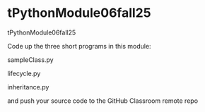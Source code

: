 # tPythonModule06fall25
tPythonModule06fall25

Code up the three short programs in this module:

sampleClass.py

lifecycle.py

inheritance.py

and push your source code to the GitHub Classroom remote repo
